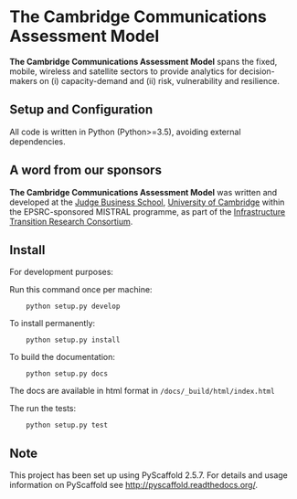 # The Cambridge Communications Assessment Model

**The Cambridge Communications Assessment Model** spans the fixed, 
mobile, wireless and satellite sectors to provide analytics for 
decision-makers on (i) capacity-demand and (ii) risk, vulnerability 
and resilience. 

## Setup and Configuration

All code is written in Python (Python>=3.5), avoiding external dependencies.

## A word from our sponsors

**The Cambridge Communications Assessment Model** was written and 
developed at the [Judge Business School](http://www.jbs.cam.ac.uk/home/), 
[University of Cambridge](http://www.cam.ac.uk/) within the EPSRC-sponsored MISTRAL programme, 
as part of the [Infrastructure Transition Research Consortium](http://www.itrc.org.uk/).

## Install

For development purposes:

Run this command once per machine:

        python setup.py develop

To install permanently:

        python setup.py install

To build the documentation:

        python setup.py docs

The docs are available in html format in `/docs/_build/html/index.html`

The run the tests:

        python setup.py test


## Note

This project has been set up using PyScaffold 2.5.7. For details and usage
information on PyScaffold see http://pyscaffold.readthedocs.org/.
